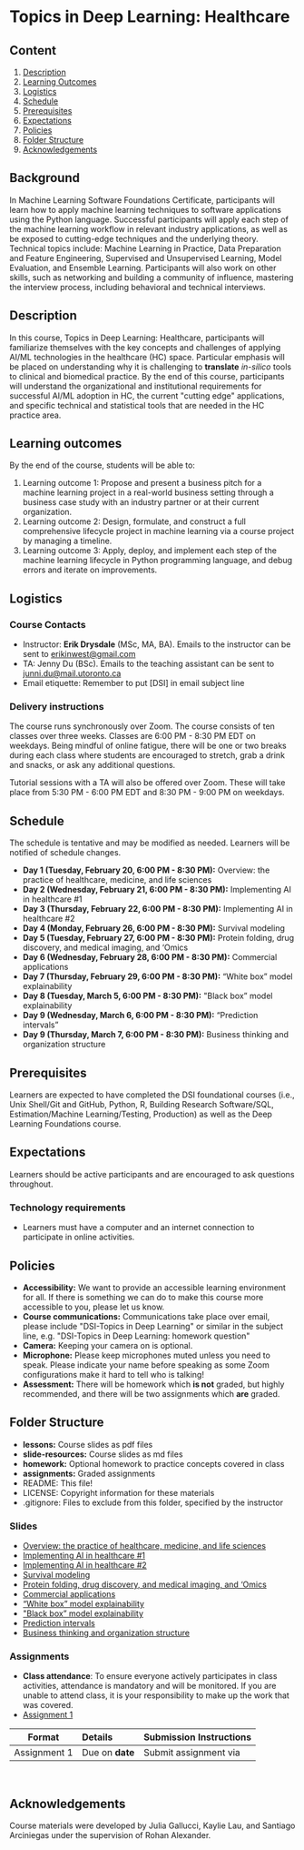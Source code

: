 # Topics in Deep Learning: Healthcare

## Content
1. [Description](https://github.com/UofT-DSI/deep_learning_topics/#description)
2.  [Learning Outcomes](https://github.com/UofT-DSI/deep_learning_topics/#learning-outcomes)
3.  [Logistics](https://github.com/UofT-DSI/deep_learning_topics/#logistics)
4.  [Schedule](https://github.com/UofT-DSI/deep_learning_topics/#schedule)
5.  [Prerequisites](https://github.com/UofT-DSI/deep_learning_topics/#prerequisites)
6.  [Expectations](https://github.com/UofT-DSI/deep_learning_topics/#expectations)
7.  [Policies](https://github.com/UofT-DSI/deep_learning_topics/#policies)
8.  [Folder Structure](https://github.com/UofT-DSI/deep_learning_topics/#folder-structure)
9.  [Acknowledgements](https://github.com/UofT-DSI/deep_learning_topics/#acknowledgements)

## Background
In Machine Learning Software Foundations Certificate, participants will learn how to apply machine learning techniques to software applications using the Python language. Successful participants will apply each step of the machine learning workflow in relevant industry applications, as well as be exposed to cutting-edge techniques and the underlying theory.  Technical topics include: Machine Learning in Practice, Data Preparation and Feature Engineering, Supervised and Unsupervised Learning, Model Evaluation, and Ensemble Learning.  Participants will also work on other skills, such as networking and building a community of influence, mastering the interview process, including behavioral and technical interviews.

## Description
In this course, Topics in Deep Learning: Healthcare, participants will familiarize themselves with the key concepts and challenges of applying AI/ML technologies in the healthcare (HC) space. Particular emphasis will be placed on understanding why it is challenging to **translate** *in-silico* tools to clinical and biomedical practice. By the end of this course, participants will understand the organizational and institutional requirements for successful AI/ML adoption in HC, the current "cutting edge" applications, and specific technical and statistical tools that are needed in the HC practice area.

## Learning outcomes
By the end of the course, students will be able to:

1. Learning outcome 1: Propose and present a business pitch for a machine learning project in a real-world business setting through a business case study with an industry partner or at their current organization.
2. Learning outcome 2: Design, formulate, and construct a full comprehensive lifecycle project in machine learning via a course project by managing a timeline.
3. Learning outcome 3: Apply, deploy, and implement each step of the machine learning lifecycle in Python programming language, and debug errors and iterate on improvements.

## Logistics

### Course Contacts
* Instructor: **Erik Drysdale** (MSc, MA, BA). Emails to the instructor can be sent to erikinwest@gmail.com
* TA: Jenny Du (BSc). Emails to the teaching assistant can be sent to junni.du@mail.utoronto.ca
* Email etiquette: Remember to put [DSI] in email subject line

### Delivery instructions
The course runs synchronously over Zoom. The course consists of ten classes over three weeks. Classes are 6:00 PM - 8:30 PM EDT on weekdays. Being mindful of online fatigue, there will be one or two breaks during each class where students are encouraged to stretch, grab a drink and snacks, or ask any additional questions. 

Tutorial sessions with a TA will also be offered over Zoom. These will take place from 5:30 PM - 6:00 PM EDT and 8:30 PM - 9:00 PM on weekdays. 

## Schedule
The schedule is tentative and may be modified as needed. Learners will be notified of schedule changes.
* **Day 1 (Tuesday, February 20, 6:00 PM - 8:30 PM):** Overview: the practice of healthcare, medicine, and life sciences
* **Day 2 (Wednesday, February 21, 6:00 PM - 8:30 PM):** Implementing AI in healthcare #1
* **Day 3 (Thursday, February 22, 6:00 PM - 8:30 PM):** Implementing AI in healthcare #2
* **Day 4 (Monday, February 26, 6:00 PM - 8:30 PM):** Survival modeling
* **Day 5 (Tuesday, February 27, 6:00 PM - 8:30 PM):** Protein folding, drug discovery, and medical imaging, and ‘Omics
* **Day 6 (Wednesday, February 28, 6:00 PM - 8:30 PM):** Commercial applications
* **Day 7 (Thursday, February 29, 6:00 PM - 8:30 PM):** “White box” model explainability 
* **Day 8 (Tuesday, March 5, 6:00 PM - 8:30 PM):** "Black box” model explainability 
* **Day 9 (Wednesday, March 6, 6:00 PM - 8:30 PM):** “Prediction intervals”
* **Day 9 (Thursday, March 7, 6:00 PM - 8:30 PM):** Business thinking and organization structure

## Prerequisites
Learners are expected to have completed the DSI foundational courses (i.e., Unix Shell/Git and GitHub, Python, R, Building Research Software/SQL, Estimation/Machine Learning/Testing, Production) as well as the Deep Learning Foundations course.

## Expectations
Learners should be active participants and are encouraged to ask questions throughout.
 
### Technology requirements
* Learners must have a computer and an internet connection to participate in online activities.
 
## Policies
* **Accessibility:** We want to provide an accessible learning environment for all. If there is something we can do to make this course more accessible to you, please let us know.
* **Course communications:** Communications take place over email, please include "DSI-Topics in Deep Learning" or similar in the subject line, e.g. "DSI-Topics in Deep Learning: homework question"
* **Camera:** Keeping your camera on is optional.
* **Microphone:** Please keep microphones muted unless you need to speak. Please indicate your name before speaking as some Zoom configurations make it hard to tell who is talking!
* **Assessment:** There will be homework which **is not** graded, but highly recommended, and there will be two assignments which **are** graded.
 
## Folder Structure
* **lessons:** Course slides as pdf files
* **slide-resources:** Course slides as md files
* **homework:** Optional homework to practice concepts covered in class
* **assignments:** Graded assignments
* README: This file!
* LICENSE: Copyright information for these materials
* .gitignore: Files to exclude from this folder, specified by the instructor

### Slides
* [Overview: the practice of healthcare, medicine, and life sciences](lessons/01-overview_ai_healthcare.pdf)
* [Implementing AI in healthcare #1](lessons/02-implementing_ai_healthcare_1.pdf)
* [Implementing AI in healthcare #2](lessons/03-implementing_ai_healthcare_2.pdf)
* [Survival modeling]()
* [Protein folding, drug discovery, and medical imaging, and ‘Omics]()
* [Commercial applications]()
* [“White box” model explainability]()
* ["Black box” model explainability]()
* [Prediction intervals]()
* [Business thinking and organization structure](https://github.com/UofT-DSI/deep_learning_topics/blob/main/lessons/10-business_thinking_organization.pdf#/)

### Assignments

* **Class attendance**: To ensure everyone actively participates in class activities, attendance is mandatory and will be monitored. If you are unable to attend class, it is your responsibility to make up the work that was covered.
* [Assignment 1](https://github.com/UofT-DSI/deep_learning_topics/blob/main.assignments/assignment_1.md#/)


| Format | Details | Submission Instructions |
| :----: | :----- | :---------------------- |
| Assignment 1 | Due on **date** | Submit assignment via |
 
## Acknowledgements
Course materials were developed by Julia Gallucci, Kaylie Lau, and Santiago Arciniegas under the supervision of Rohan Alexander.